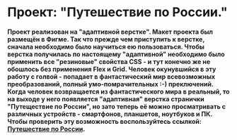 # Проект: "Путешествие по России."
**Проект реализован на "адаптивной верстке". Макет проекта был размещён в Фигме. Так что прежде чем приступить к верстке, сначала необходимо было научиться ею пользоваться. Чтобы верстка получилась по настоящему "адаптивной" необходимо было применить все "резиновые" свойства CSS - и тут конечно же не обошлось без применения Flex и Grid. Человек окунувшийся в эту работу с голвой - попадает в фантастический мир всевозможных преобразований, полный умо-помрачительных :-) преключений.**
**Когда человек возвращается из фантастического мира в реальный, то на выходе у него появляется "адаптивная" верстка странички "Путеществие по России", но зато теперь её можно просматривать с различных устройств - смартфонов, планшетов, ноутбуков и ПК. Чтобы проверить эту возможность воспользуйтесь ссылкой: [Путешествие по России]().**